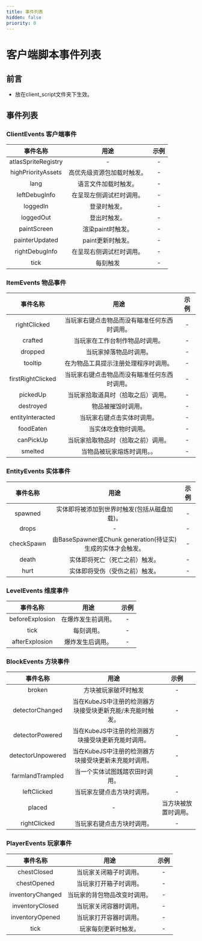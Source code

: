 ```yaml
---
title: 事件列表
hidden: false
priority: 0
---
```

# 客户端脚本事件列表

## 前言

- 放在client_script文件夹下生效。

## 事件列表

### ClientEvents 客户端事件

|   事件名称    |   用途    |   示例    |
|:------------:|:---------:|:---------:|
|   atlasSpriteRegistry   |   -   |   -   |
|   highPriorityAssets   |   高优先级资源包加载时触发。   |   -   |
|   lang   |   语言文件加载时触发。   |   -   |
|   leftDebugInfo   |   在呈现左侧调试栏时调用。   |   -   |
|   loggedIn   |   登录时触发。   |   -   |
|   loggedOut   |   登出时触发。   |   -   |
|   paintScreen   |   渲染paint时触发。   |   -   |
|   painterUpdated   |   paint更新时触发。   |   -   |
|   rightDebugInfo   |   在呈现右侧调试栏时调用。   |   -   |
|   tick   |   每刻触发   |   -   |

### ItemEvents 物品事件

|   事件名称    |   用途    |   示例    |
|:------------:|:---------:|:---------:|
|   rightClicked   |   当玩家右键点击物品而没有瞄准任何东西时调用。   |   -   |
|   crafted   |   当玩家在工作台制作物品时调用。   |   -   |
|   dropped   |   当玩家掉落物品时调用。   |   -   |
|   tooltip   |   在为物品工具提示注册处理程序时调用。   |   -   |
|   firstRightClicked   |   当玩家右键点击物品而没有瞄准任何东西时调用。   |   -   |
|   pickedUp    |   当玩家拾取道具时（拾取之后）调用。   |   -   |
|   destroyed   |   物品被摧毁时调用。   |   -   |
|   entityInteracted    |   当玩家右键点击实体时调用。   |   -   |
|   foodEaten   |   当实体吃食物时调用。   |   -   |
|   canPickUp   |   当玩家拾取物品时（拾取之前）调用。   |   -   |
|   smelted    |   当物品被玩家熔炼时调用。。   |   -   |

### EntityEvents 实体事件

|   事件名称    |   用途    |   示例    |
|:------------:|:---------:|:---------:|
|   spawned   |   实体即将被添加到世界时触发(包括从磁盘加载)。   |   -   |
|   drops   |   -   |   -   |
|   checkSpawn   |   由BaseSpawner或Chunk generation(待证实)生成的实体才会触发。   |   -   |
|   death   |   实体即将死亡（死亡之前）触发。   |   -   |
|   hurt   |   实体即将受伤（受伤之前）触发。   |   -   |

### LevelEvents 维度事件

|   事件名称    |   用途    |   示例    |
|:------------:|:---------:|:---------:|
|   beforeExplosion   |   在爆炸发生前调用。   |   -   |
|   tick   |   每刻调用。   |   -   |
|   afterExplosion   |   爆炸发生后调用。   |   -   |

### BlockEvents 方块事件

|   事件名称    |   用途    |   示例    |
|:------------:|:---------:|:---------:|
|   broken   |   方块被玩家破坏时触发   |   -   |
|   detectorChanged   |   当在KubeJS中注册的检测器方块接受块更新充能/未充能时触发。   |   -   |
|   detectorPowered   |   当在KubeJS中注册的检测器方块接受块更新充能时调用。   |   -   |
|   detectorUnpowered   |   当在KubeJS中注册的检测器方块接受块更新未充能时调用。   |   -   |
|   farmlandTrampled   |   当一个实体试图践踏农田时调用。   |   -   |
|   leftClicked   |   当玩家左键点击方块时调用。   |   -   |
|   placed   |   -   |   当方块被放置时调用。   |
|   rightClicked   |   当玩家右键点击方块时调用。   |   -   |

### PlayerEvents 玩家事件

|   事件名称    |   用途    |   示例    |
|:------------:|:---------:|:---------:|
|   chestClosed   |   当玩家关闭箱子时调用。   |   -   |
|   chestOpened   |   当玩家打开箱子时调用。   |   -   |
|   inventoryChanged   |   当玩家的背包物品改变时调用。   |   -   |
|   inventoryClosed   |   当玩家关闭容器时调用。   |   -   |
|   inventoryOpened   |   当玩家打开容器时调用。   |   -   |
|   tick   |   玩家每刻更新时触发。   |   -   |
